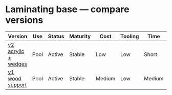 # Laminating base — compare versions
| Version | Use | Status | Maturity | Cost | Tooling | Time | Pros | Tradeoffs |
|---|---|---|---|---|---|---|---|---|
| [v2 acrylic + wedges](v2/acrylic-wedges.md) | Pool | Active | Stable | Low | Low | Short | Light, cheap, fast | Can bow if over-clamped |
| [v1 wood support](v1/wood-support.md) | Pool | Active | Stable | Medium | Low | Medium | Very stiff | Heavy, bulky |

